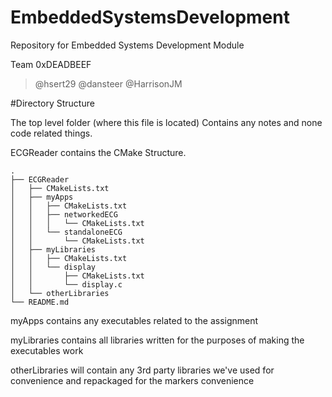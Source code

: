 # EmbeddedSystemsDevelopment
Repository for Embedded Systems Development Module

Team 0xDEADBEEF
>@hsert29
>@dansteer
>@HarrisonJM

#Directory Structure

The top level folder (where this file is located) Contains any notes and none code related things.

ECGReader contains the CMake Structure.
```
.
├── ECGReader
│   ├── CMakeLists.txt
│   ├── myApps
│   │   ├── CMakeLists.txt
│   │   ├── networkedECG
│   │   │   └── CMakeLists.txt
│   │   └── standaloneECG
│   │       └── CMakeLists.txt
│   ├── myLibraries
│   │   ├── CMakeLists.txt
│   │   └── display
│   │       ├── CMakeLists.txt
│   │       └── display.c
│   └── otherLibraries
└── README.md
```

myApps contains any executables related to the assignment

myLibraries contains all libraries written for the purposes of making the executables work

otherLibraries will contain any 3rd party libraries we've used for convenience and repackaged for the markers convenience
